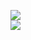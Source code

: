 [![](https://img.shields.io/badge/Made%20With-Github%20Spray-lightgrey.svg?style=for-the-badge&logo=github)](https://github.com/Annihil/github-spray#14665)  
[![](https://i.imgur.com/2DrTn0Z.gif)](https://github.com/Annihil/github-spray)